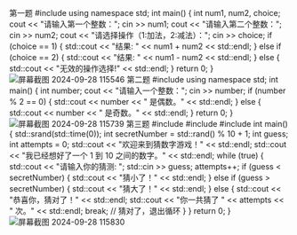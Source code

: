 第一题
#include <iostream>
using namespace std;
int main() {
    int num1, num2, choice;
    cout << "请输入第一个整数：";
    cin >> num1;
    cout << "请输入第二个整数：";
    cin >> num2;
    cout << "请选择操作（1:加法，2:减法）：";
    cin >> choice;
    if (choice == 1) {
    std::cout << "结果: " << num1 + num2 << std::endl;
    } else if (choice == 2) {
    std::cout << "结果: " << num1 - num2 << std::endl;
    } else {
    std::cout << "无效的操作选择!" << std::endl;
    }
    return 0;
}
![屏幕截图 2024-09-28 115546](https://github.com/user-attachments/assets/38fc6526-bba8-4c8c-824a-52e0bf422ef7)
第二题
#include <iostream>
using namespace std;
int main() {
    int number;
    cout << "请输入一个整数：";
    cin >> number;
    if (number % 2 == 0) {
        std::cout << number << " 是偶数。" << std::endl;
    } else {
        std::cout << number << " 是奇数。" << std::endl;
    }
    return 0;
}
![屏幕截图 2024-09-28 115739](https://github.com/user-attachments/assets/a4e43004-b25b-49e8-b6b0-1557d1bfc475)
第三题
#include <iostream>
#include <cstdlib>
#include <ctime>
int main() {
    std::srand(std::time(0));
    int secretNumber = std::rand() % 10 + 1;
    int guess;
    int attempts = 0;
    std::cout << "欢迎来到猜数字游戏！" << std::endl;
    std::cout << "我已经想好了一个 1 到 10 之间的数字。" << std::endl;
    while (true) {
        std::cout << "请输入你的猜测: ";
        std::cin >> guess;
        attempts++;
        if (guess < secretNumber) {
            std::cout << "猜小了！" << std::endl;
        } else if (guess > secretNumber) {
            std::cout << "猜大了！" << std::endl;
        } else {
            std::cout << "恭喜你，猜对了！" << std::endl;
            std::cout << "你一共猜了 " << attempts << " 次。" << std::endl;
            break; // 猜对了，退出循环
        }
    }
    return 0;
}
![屏幕截图 2024-09-28 115830](https://github.com/user-attachments/assets/2965e6d1-1255-4594-8ae3-cff6941f591b)

